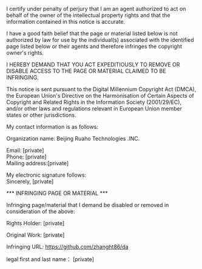 I certify under penalty of perjury that I am an agent authorized to act on behalf of the owner of the intellectual property rights and that the information contained in this notice is accurate.

I have a good faith belief that the page or material listed below is not authorized by law for use by the individual(s) associated with the identified page listed below or their agents and therefore infringes the copyright owner's rights.

I HEREBY DEMAND THAT YOU ACT EXPEDITIOUSLY TO REMOVE OR DISABLE ACCESS TO THE PAGE OR MATERIAL CLAIMED TO BE INFRINGING.

This notice is sent pursuant to the Digital Millennium Copyright Act (DMCA), the European Union's Directive on the Harmonisation of Certain Aspects of Copyright and Related Rights in the Information Society (2001/29/EC), and/or other laws and regulations relevant in European Union member states or other jurisdictions.

My contact information is as follows:

Organization name:   Beijing Ruaho Technologies .INC.

Email: [private]  
Phone: [private]  
Mailing address:[private]  


My electronic signature follows:  
Sincerely,
[private] 

*** INFRINGING PAGE OR MATERIAL ***

Infringing page/material that I demand be disabled or removed in consideration of the above:

Rights Holder: [private] 

Original Work: [private]  

Infringing URL: https://github.com/zhanght86/da

legal first and last name： [private]  
